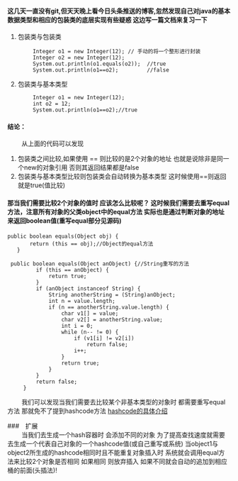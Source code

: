 #### 这几天一直没有git,但天天晚上看今日头条推送的博客,忽然发现自己对java的基本数据类型和相应的包装类的底层实现有些疑惑 这边写一篇文档来复习一下  
1. 包装类与包装类   

```
        Integer o1 = new Integer(12); // 手动的将一个整形进行封装
		Integer o2 = new Integer(12);
		System.out.println(o1.equals(o2));  //true
		System.out.println(o1==o2);         //false
```

2. 包装类与基本类型
```
        Integer o1 = new Integer(12);
		int o2 = 12;
		System.out.println(o1==o2);//true
```

#### 结论：
　　  从上面的代码可以发现
1. 包装类之间比较,如果使用 == 则比较的是2个对象的地址 也就是说除非是同一个new的对象引用 否则其返回结果都是false  
2. 包装类与基本类型比较则包装类会自动转换为基本类型 这时候使用==则返回就是true(值比较)  

#### 那当我们需要比较2个对象的值时 应该怎么比较呢？ 这时候我们需要去重写equal方法，注意所有对象的父类object中的equal方法 实际也是通过判断对象的地址来返回boolean值(重写equal部分见源码)

```
public boolean equals(Object obj) {
       return (this == obj);//Object的equal方法
   }

 public boolean equals(Object anObject) {//String重写的方法
         if (this == anObject) {
             return true;
         }
         if (anObject instanceof String) {
             String anotherString = (String)anObject;
             int n = value.length;
             if (n == anotherString.value.length) {
                 char v1[] = value;
                 char v2[] = anotherString.value;
                 int i = 0;
                 while (n-- != 0) {
                     if (v1[i] != v2[i])
                         return false;
                     i++;
                 }
                 return true;
             }
         }
         return false;
     }
```
　　  我们可以发现当我们需要去比较某个非基本类型的对象时 都需要重写equal方法
那就免不了提到hashcode方法  [hashcode的具体介绍](../集合篇/Maps.java)  

###　扩展  
　　  当我们去生成一个hash容器时 会添加不同的对象 为了提高查找速度就需要去生成一个代表自己对象的一个hashcode值(或自己重写或系统) 当object1与object2所生成的hashcode相同时且不能重复对象插入时 系统就会调用equal方法来比较2个对象是否相同 如果相同 则放弃插入 如果不同就会自动的追加到相应桶的前面(头插法)!
